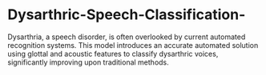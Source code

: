 # Dysarthric-Speech-Classification-
Dysarthria, a speech disorder, is often overlooked by current automated recognition systems. This model introduces an accurate automated solution using glottal and acoustic features to classify dysarthric voices, significantly improving upon traditional methods.
